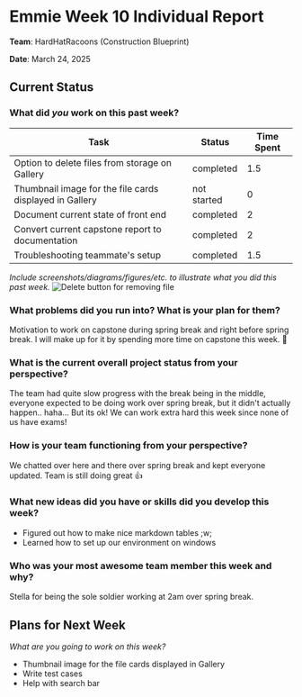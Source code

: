 # Emmie Week 10 Individual Report

**Team**: HardHatRacoons (Construction Blueprint)

**Date**:  March 24, 2025

## Current Status

### What did _you_ work on this past week?

| Task                                                          | Status      | Time Spent | 
| ------------------------------------------------------------- | ----------- | ---------- |
| Option to delete files from storage on Gallery                | completed   |    1.5     |
| Thumbnail image for the file cards displayed in Gallery       | not started |     0      |
| Document current state of front end                           | completed   |     2      |
| Convert current capstone report to documentation              | completed   |     2      |
| Troubleshooting teammate's setup                              | completed   |    1.5     |


*Include screenshots/diagrams/figures/etc. to illustrate what you did this past week.*
![Delete button for removing file](./images/emmie-delete.png)


### What problems did you run into? What is your plan for them?
Motivation to work on capstone during spring break and right before spring break. I will make up for it by 
spending more time on capstone this week. 🫡


### What is the current overall project status from your perspective? 
The team had quite slow progress with the break being in the middle, everyone expected to be doing work over
spring break, but it didn't actually happen.. haha... But its ok! We can work extra hard this week since none
of us have exams!


### How is your team functioning from your perspective?
We chatted over here and there over spring break and kept everyone updated. Team is still doing great 👍


### What new ideas did you have or skills did you develop this week?
- Figured out how to make nice markdown tables ;w;
- Learned how to set up our environment on windows


### Who was your most awesome team member this week and why?
Stella for being the sole soldier working at 2am over spring break.


## Plans for Next Week

*What are you going to work on this week?*

- Thumbnail image for the file cards displayed in Gallery
- Write test cases
- Help with search bar
